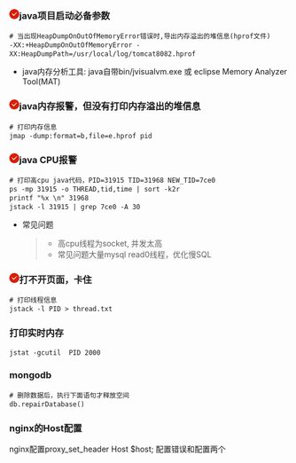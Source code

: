 
### <img src="../../assets/18.png"/>java项目启动必备参数
~~~shell script
# 当出现HeapDumpOnOutOfMemoryError错误时,导出内存溢出的堆信息(hprof文件)
-XX:+HeapDumpOnOutOfMemoryError -XX:HeapDumpPath=/usr/local/log/tomcat8082.hprof
~~~
* java内存分析工具: java自带bin/jvisualvm.exe 或 eclipse Memory Analyzer Tool(MAT)

### <img src="../../assets/18.png"/>java内存报警，但没有打印内存溢出的堆信息
```shell script
# 打印内存信息
jmap -dump:format=b,file=e.hprof pid
```

### <img src="../../assets/18.png"/>java CPU报警
```shell script
# 打印高cpu java代码，PID=31915 TID=31968 NEW_TID=7ce0 
ps -mp 31915 -o THREAD,tid,time | sort -k2r
printf "%x \n" 31968
jstack -l 31915 | grep 7ce0 -A 30
```
* 常见问题
    > * 高cpu线程为socket, 并发太高
    > * 常见问题大量mysql read0线程，优化慢SQL

### <img src="../../assets/18.png"/>打不开页面，卡住
```shell script
# 打印线程信息
jstack -l PID > thread.txt
```

### 打印实时内存
```shell script
jstat -gcutil  PID 2000
```

### mongodb
```shell script
# 删除数据后，执行下面语句才释放空间
db.repairDatabase()
```

### nginx的Host配置
nginx配置proxy_set_header  Host  $host;
配置错误和配置两个